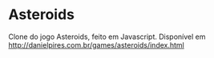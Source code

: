 # Asteroids
Clone do jogo Asteroids, feito em Javascript.
Disponível em http://danielpires.com.br/games/asteroids/index.html

